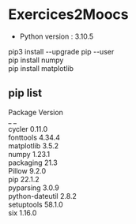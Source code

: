 # Exercices2Moocs
- Python version :  3.10.5



pip3 install --upgrade pip --user  
pip install numpy  
pip install matplotlib  

## pip list  
Package         Version  
_ _     
cycler          0.11.0  
fonttools       4.34.4  
matplotlib      3.5.2  
numpy           1.23.1  
packaging       21.3  
Pillow          9.2.0  
pip             22.1.2  
pyparsing       3.0.9  
python-dateutil 2.8.2  
setuptools      58.1.0  
six             1.16.0  
